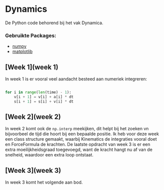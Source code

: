# Dynamics
De Python code behorend bij het vak Dynamica. 

### Gebruikte Packages:
- [numpy](https://numpy.org/)
- [matplotlib](https://matplotlib.org/stable/index.html)

## [Week 1](week 1)
In week 1 is er vooral veel aandacht besteed aan numeriek integreren:

```python

for i in range(len(time) - 1):
    v[i + 1] = v[i] + a[i] * dt
    s[i + 1] = s[i] + v[i] * dt
```

## [Week 2](week 2)
In week 2 komt ook de `np.interp` meekijken, dit helpt bij het zoeken vn bijvoorbeel de tijd die hoort bij een bepaalde positie. Ik heb voor deze week een class structure gemaakt, waarbij Kinematics de integraties vooral doet en ForceFormula de krachten. De laatste opdracht van week 3 is er een extra moeilijkheidsgraad toegevoegd, want de kracht hangt nu af van de snelheid, waardoor een extra loop ontstaat.

## [Week 3](week 3)
In week 3 komt het volgende aan bod.